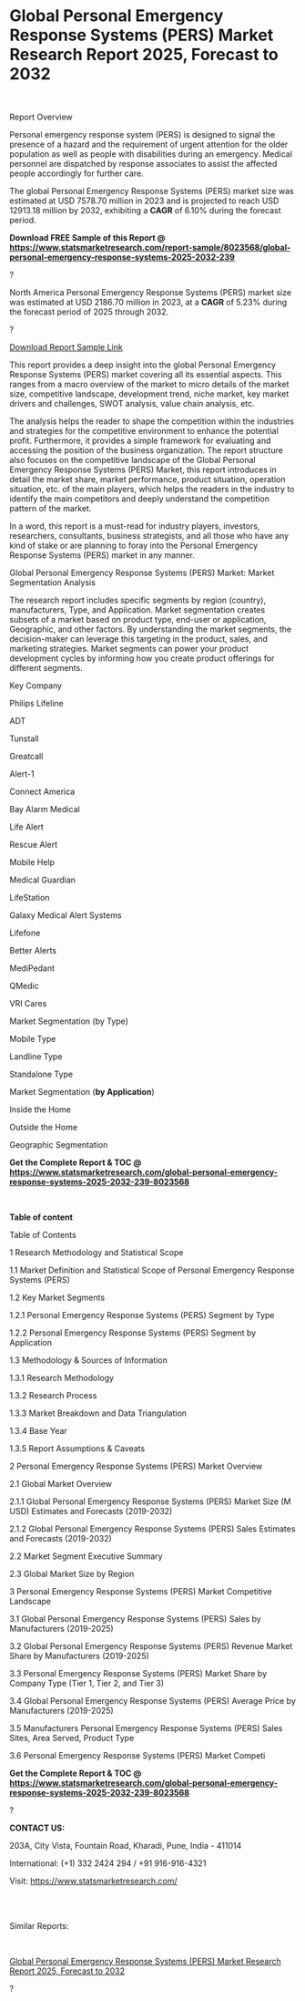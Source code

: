 <h1>Global Personal Emergency Response Systems (PERS) Market Research Report 2025, Forecast to 2032</h1><br/><p>Report Overview</p>
 
 
 
 <p>Personal emergency response system (PERS) is designed to signal the presence of a hazard and the requirement of urgent attention for the older population as well as people with disabilities during an emergency. Medical personnel are dispatched by response associates to assist the affected people accordingly for further care.</p>
 
 
 
 <p>The global Personal Emergency Response Systems (PERS) market size was estimated at USD 7578.70 million in 2023 and is projected to reach USD 12913.18 million by 2032, exhibiting a <strong>CAGR</strong> of 6.10% during the forecast period.</p>
 
 
 
 <div><b>Download FREE Sample of this Report @ <a href="https://www.statsmarketresearch.com/download-free-sample/8023568/global-personal-emergency-response-systems-2025-2032-239">https://www.statsmarketresearch.com/report-sample/8023568/global-personal-emergency-response-systems-2025-2032-239</a></b></div>
 
 
 
 <p>? </p>
 
 
 
 <p>North America Personal Emergency Response Systems (PERS) market size was estimated at USD 2186.70 million in 2023, at a <strong>CAGR</strong> of 5.23% during the forecast period of 2025 through 2032.</p>
 
 
 
 <p>? </p>
 
 
 
 <p><a href="https://www.statsmarketresearch.com/download-free-sample/8023568/global-personal-emergency-response-systems-2025-2032-239">Download Report Sample Link</a></p>
 
 
 
 <p>This report provides a deep insight into the global Personal Emergency Response Systems (PERS) market covering all its essential aspects. This ranges from a macro overview of the market to micro details of the market size, competitive landscape, development trend, niche market, key market drivers and challenges, SWOT analysis, value chain analysis, etc.</p>
 
 
 
 <p>The analysis helps the reader to shape the competition within the industries and strategies for the competitive environment to enhance the potential profit. Furthermore, it provides a simple framework for evaluating and accessing the position of the business organization. The report structure also focuses on the competitive landscape of the Global Personal Emergency Response Systems (PERS) Market, this report introduces in detail the market share, market performance, product situation, operation situation, etc. of the main players, which helps the readers in the industry to identify the main competitors and deeply understand the competition pattern of the market.</p>
 
 
 
 <p>In a word, this report is a must-read for industry players, investors, researchers, consultants, business strategists, and all those who have any kind of stake or are planning to foray into the Personal Emergency Response Systems (PERS) market in any manner.</p>
 
 
 
 <p>Global Personal Emergency Response Systems (PERS) Market: Market Segmentation Analysis</p>
 
 
 
 <p>The research report includes specific segments by region (country), manufacturers, Type, and Application. Market segmentation creates subsets of a market based on product type, end-user or application, Geographic, and other factors. By understanding the market segments, the decision-maker can leverage this targeting in the product, sales, and marketing strategies. Market segments can power your product development cycles by informing how you create product offerings for different segments.</p>
 
 
 
 <p>Key Company</p>
 
 
 
 <p>Philips Lifeline</p>
 
 
 
 <p>ADT</p>
 
 
 
 <p>Tunstall</p>
 
 
 
 <p>Greatcall</p>
 
 
 
 <p>Alert-1</p>
 
 
 
 <p>Connect America</p>
 
 
 
 <p>Bay Alarm Medical</p>
 
 
 
 <p>Life Alert</p>
 
 
 
 <p>Rescue Alert</p>
 
 
 
 <p>Mobile Help</p>
 
 
 
 <p>Medical Guardian</p>
 
 
 
 <p>LifeStation</p>
 
 
 
 <p>Galaxy Medical Alert Systems</p>
 
 
 
 <p>Lifefone</p>
 
 
 
 <p>Better Alerts</p>
 
 
 
 <p>MediPedant</p>
 
 
 
 <p>QMedic</p>
 
 
 
 <p>VRI Cares</p>
 
 
 
 <p>Market Segmentation (by Type)</p>
 
 
 
 <p>Mobile Type</p>
 
 
 
 <p>Landline Type</p>
 
 
 
 <p>Standalone Type</p>
 
 
 
 <p>Market Segmentation (<strong>by Application</strong>)</p>
 
 
 
 <p>Inside the Home</p>
 
 
 
 <p>Outside the Home</p>
 
 
 
 <p>Geographic Segmentation</p>
 
 
 
 <div><b>Get the Complete Report & TOC @ <a href="https://www.statsmarketresearch.com/global-personal-emergency-response-systems-2025-2032-239-8023568">https://www.statsmarketresearch.com/global-personal-emergency-response-systems-2025-2032-239-8023568</a></b></div>
 
 
 
 <p><br />
 
 <b>Table of content</b></p>
 
 
 
 <p>Table of Contents<br />
 
 1 Research Methodology and Statistical Scope<br />
 
 1.1 Market Definition and Statistical Scope of Personal Emergency Response Systems (PERS)<br />
 
 1.2 Key Market Segments<br />
 
 1.2.1 Personal Emergency Response Systems (PERS) Segment by Type<br />
 
 1.2.2 Personal Emergency Response Systems (PERS) Segment by Application<br />
 
 1.3 Methodology & Sources of Information<br />
 
 1.3.1 Research Methodology<br />
 
 1.3.2 Research Process<br />
 
 1.3.3 Market Breakdown and Data Triangulation<br />
 
 1.3.4 Base Year<br />
 
 1.3.5 Report Assumptions & Caveats<br />
 
 2 Personal Emergency Response Systems (PERS) Market Overview<br />
 
 2.1 Global Market Overview<br />
 
 2.1.1 Global Personal Emergency Response Systems (PERS) Market Size (M USD) Estimates and Forecasts (2019-2032)<br />
 
 2.1.2 Global Personal Emergency Response Systems (PERS) Sales Estimates and Forecasts (2019-2032)<br />
 
 2.2 Market Segment Executive Summary<br />
 
 2.3 Global Market Size by Region<br />
 
 3 Personal Emergency Response Systems (PERS) Market Competitive Landscape<br />
 
 3.1 Global Personal Emergency Response Systems (PERS) Sales by Manufacturers (2019-2025)<br />
 
 3.2 Global Personal Emergency Response Systems (PERS) Revenue Market Share by Manufacturers (2019-2025)<br />
 
 3.3 Personal Emergency Response Systems (PERS) Market Share by Company Type (Tier 1, Tier 2, and Tier 3)<br />
 
 3.4 Global Personal Emergency Response Systems (PERS) Average Price by Manufacturers (2019-2025)<br />
 
 3.5 Manufacturers Personal Emergency Response Systems (PERS) Sales Sites, Area Served, Product Type<br />
 
 3.6 Personal Emergency Response Systems (PERS) Market Competi</p>
 
 
 
 <div><b>Get the Complete Report & TOC @ <a href="https://www.statsmarketresearch.com/global-personal-emergency-response-systems-2025-2032-239-8023568">https://www.statsmarketresearch.com/global-personal-emergency-response-systems-2025-2032-239-8023568</a></b></div>
 
 
 
 <p>? </p>
 
 
 
 <p><b>CONTACT US:</b><br />
 
 203A, City Vista, Fountain Road, Kharadi, Pune, India - 411014<br />
 
 International: (+1) 332 2424 294 / +91 916-916-4321<br />
 
 Visit: <a href="https://www.statsmarketresearch.com/">https://www.statsmarketresearch.com/</a><br />
 
 <br />
 
 <br />
 
 Similar Reports:<br />
 
 <br />
 
 <a href="https://www.statsmarketresearch.com/global-personal-emergency-response-systems-2025-2032-842-8023569">Global Personal Emergency Response Systems (PERS) Market Research Report 2025, Forecast to 2032</a><br />
 
 ? </p>